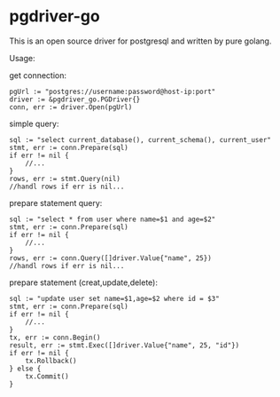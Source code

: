 # pgdriver-go
This is an open source driver for postgresql and written by pure golang.

Usage:

get connection:
```
pgUrl := "postgres://username:password@host-ip:port"
driver := &pgdriver_go.PGDriver{}
conn, err := driver.Open(pgUrl)
```

simple query:
```
sql := "select current_database(), current_schema(), current_user"
stmt, err := conn.Prepare(sql)
if err != nil {
    //...
}
rows, err := stmt.Query(nil)
//handl rows if err is nil...
```
prepare statement query:
```
sql := "select * from user where name=$1 and age=$2"
stmt, err := conn.Prepare(sql)
if err != nil {
    //...
}
rows, err := conn.Query([]driver.Value{"name", 25})
//handl rows if err is nil...
```
prepare statement (creat,update,delete):
```
sql := "update user set name=$1,age=$2 where id = $3"
stmt, err := conn.Prepare(sql)
if err != nil {
    //...
}
tx, err := conn.Begin()
result, err := stmt.Exec([]driver.Value{"name", 25, "id"})
if err != nil {
    tx.Rollback()
} else {
    tx.Commit()
}
```